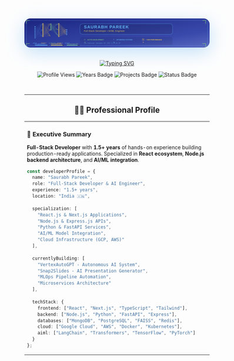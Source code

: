 <div align="center">
  <img src="header.svg" alt="Executive Development Header" style="border-radius: 16px; box-shadow: 0 12px 48px rgba(100,181,246,0.4);"/>
</div>

<br/>

<div align="center">
  
  [![Typing SVG](https://readme-typing-svg.herokuapp.com?font=SF+Pro+Display&weight=600&size=26&duration=3500&pause=1000&color=64B5F6&center=true&vCenter=true&width=900&lines=Full-Stack+Developer+%E2%80%A2+AI%2FML+Engineer;Building+Scalable+Solutions+%E2%80%A2+1.5%2B+Years;React+%E2%80%A2+Node.js+%E2%80%A2+Python+%E2%80%A2+Cloud;Turning+Ideas+Into+Production+Systems)](https://git.io/typing-svg)
  
</div>

<div align="center">
  
  ![Profile Views](https://komarev.com/ghpvc/?username=SaurabhCodesAI&color=64B5F6&style=for-the-badge&label=PROFILE+VIEWS)
  ![Years Badge](https://img.shields.io/badge/EXPERIENCE-1.5%2B%20YEARS-00E676?style=for-the-badge)
  ![Projects Badge](https://img.shields.io/badge/PROJECTS-15%2B%20DELIVERED-FF7043?style=for-the-badge)
  ![Status Badge](https://img.shields.io/badge/STATUS-AVAILABLE-FFD54F?style=for-the-badge)
  
</div>

<br/>

---

<div align="center">

## 👨‍💻 **Professional Profile**

</div>

<table>
<tr>
<td width="65%">

### 🚀 **Executive Summary**

**Full-Stack Developer** with **1.5+ years** of hands-on experience building production-ready applications. Specialized in **React ecosystem**, **Node.js backend architecture**, and **AI/ML integration**. 

```typescript
const developerProfile = {
  name: "Saurabh Pareek",
  role: "Full-Stack Developer & AI Engineer",
  experience: "1.5+ years",
  location: "India 🇮🇳",
  
  specialization: [
    "React.js & Next.js Applications",
    "Node.js & Express.js APIs", 
    "Python & FastAPI Services",
    "AI/ML Model Integration",
    "Cloud Infrastructure (GCP, AWS)"
  ],
  
  currentlyBuilding: [
    "VertexAutoGPT - Autonomous AI System",
    "Snap2Slides - AI Presentation Generator", 
    "MLOps Pipeline Automation",
    "Microservices Architecture"
  ],
  
  techStack: {
    frontend: ["React", "Next.js", "TypeScript", "Tailwind"],
    backend: ["Node.js", "Python", "FastAPI", "Express"],
    databases: ["MongoDB", "PostgreSQL", "FAISS", "Redis"],
    cloud: ["Google Cloud", "AWS", "Docker", "Kubernetes"],
    aiml: ["LangChain", "Transformers", "TensorFlow", "PyTorch"]
  }
};